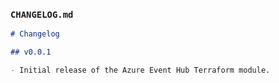 
### `CHANGELOG.md`
```md
# Changelog

## v0.0.1

- Initial release of the Azure Event Hub Terraform module.